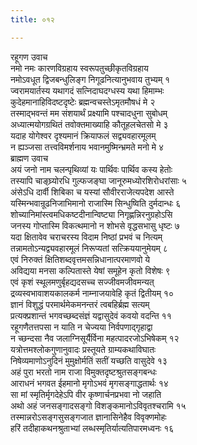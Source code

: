 ```yaml
---
title: ०१२

---
```

रहूगण उवाच  
नमो नमः कारणविग्रहाय स्वरूपतुच्छीकृतविग्रहाय  
नमोऽवधूत द्विजबन्धुलिङ्ग निगूढनित्यानुभवाय तुभ्यम् १  
ज्वरामयार्तस्य यथागदं सत्निदाघदग्धस्य यथा हिमाम्भः  
कुदेहमानाहिविदष्टदृष्टेः ब्रह्मन्वचस्तेऽमृतमौषधं मे २  
तस्माद्भवन्तं मम संशयार्थं प्रक्ष्यामि पश्चादधुना सुबोधम्  
अध्यात्मयोगग्रथितं तवोक्तमाख्याहि कौतूहलचेतसो मे ३  
यदाह योगेश्वर दृश्यमानं क्रियाफलं सद्व्यवहारमूलम्  
न ह्यञ्जसा तत्त्वविमर्शनाय भवानमुष्मिन्भ्रमते मनो मे ४  
ब्राह्मण उवाच  
अयं जनो नाम चलन्पृथिव्यां यः पार्थिवः पार्थिव कस्य हेतोः  
तस्यापि चाङ्घ्र्योरधि गुल्फजङ्घा जानूरुमध्योरशिरोधरांसाः ५  
अंसेऽधि दार्वी शिबिका च यस्यां सौवीरराजेत्यपदेश आस्ते  
यस्मिन्भवान्रूढनिजाभिमानो राजास्मि सिन्धुष्विति दुर्मदान्धः ६  
शोच्यानिमांस्त्वमधिकष्टदीनान्विष्ट्या निगृह्णन्निरनुग्रहोऽसि  
जनस्य गोप्तास्मि विकत्थमानो न शोभसे वृद्धसभासु धृष्टः ७  
यदा क्षितावेव चराचरस्य विदाम निष्ठां प्रभवं च नित्यम्  
तन्नामतोऽन्यद्व्यवहारमूलं निरूप्यतां सत्क्रिययानुमेयम् ८  
एवं निरुक्तं क्षितिशब्दवृत्तमसन्निधानात्परमाणवो ये  
अविद्यया मनसा कल्पितास्ते येषां समूहेन कृतो विशेषः ९  
एवं कृशं स्थूलमणुर्बृहद्यदसच्च सज्जीवमजीवमन्यत्  
द्रव्यस्वभावाशयकालकर्म नाम्नाजयावेहि कृतं द्वितीयम् १०  
ज्ञानं विशुद्धं परमार्थमेकमनन्तरं त्वबहिर्ब्रह्म सत्यम्  
प्रत्यक्प्रशान्तं भगवच्छब्दसंज्ञं यद्वासुदेवं कवयो वदन्ति ११  
रहूगणैतत्तपसा न याति न चेज्यया निर्वपणाद्गृहाद्वा  
न च्छन्दसा नैव जलाग्निसूर्यैर्विना महत्पादरजोऽभिषेकम् १२  
यत्रोत्तमश्लोकगुणानुवादः प्रस्तूयते ग्राम्यकथाविघातः  
निषेव्यमाणोऽनुदिनं मुमुक्षोर्मतिं सतीं यच्छति वासुदेवे १३  
अहं पुरा भरतो नाम राजा विमुक्तदृष्टश्रुतसङ्गबन्धः  
आराधनं भगवत ईहमानो मृगोऽभवं मृगसङ्गाद्धतार्थः १४  
सा मां स्मृतिर्मृगदेहेऽपि वीर कृष्णार्चनप्रभवा नो जहाति  
अथो अहं जनसङ्गादसङ्गो विशङ्कमानोऽविवृतश्चरामि १५  
तस्मान्नरोऽसङ्गसुसङ्गजात ज्ञानासिनेहैव विवृक्णमोहः  
हरिं तदीहाकथनश्रुताभ्यां लब्धस्मृतिर्यात्यतिपारमध्वनः १६